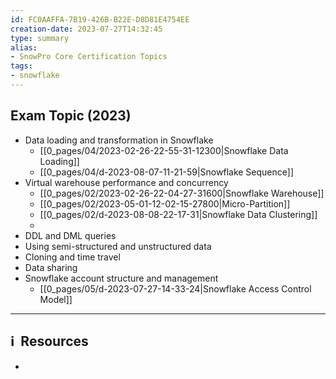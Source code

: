```yaml
---
id: FC0AAFFA-7B19-426B-B22E-D8D81E4754EE
creation-date: 2023-07-27T14:32:45 
type: summary
alias: 
- SnowPro Core Certification Topics
tags: 
- snowflake 
---
```


## Exam Topic (2023)

- Data loading and transformation in Snowflake
	- [[0_pages/04/2023-02-26-22-55-31-12300|Snowflake Data Loading]]
	- [[0_pages/04/d-2023-08-07-11-21-59|Snowflake Sequence]]
- Virtual warehouse performance and concurrency
	- [[0_pages/02/2023-02-26-22-04-27-31600|Snowflake Warehouse]]
	- [[0_pages/02/2023-05-01-12-02-15-27800|Micro-Partition]]
	- [[0_pages/02/d-2023-08-08-22-17-31|Snowflake Data Clustering]]
	- 
- DDL and DML queries
- Using semi-structured and unstructured data
- Cloning and time travel
- Data sharing
- Snowflake account structure and management
	- [[0_pages/05/d-2023-07-27-14-33-24|Snowflake Access Control Model]]




---
## ℹ️  Resources
- 